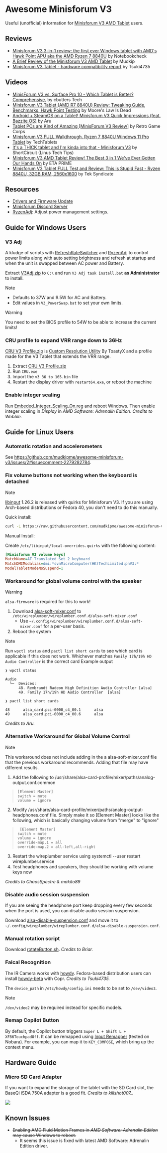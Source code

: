 Awesome Minisforum V3
=====================

Useful (unofficial) information for [Minisforum V3 AMD Tablet](https://www.minisforum.com/page/v3/index.html?lang=en) users.

## Reviews

- [Minisforum V3 3-in-1 review: the first ever Windows tablet with AMD's Hawk Point APU aka the AMD Ryzen 7 8840U](https://www.notebookcheck.net/Minisforum-V3-3-in-1-review-the-first-ever-Windows-tablet-with-AMD-s-Hawk-Point-APU-aka-the-AMD-Ryzen-7-8840U.829081.0.html) by Notebookcheck
- [A Brief Review of the Minisforum V3 AMD Tablet](https://mudkip.me/2024/04/14/A-Brief-Review-of-the-Minisforum-V3-AMD-Tablet/) by Mudkip
- [Minisforum V3 Tablet - hardware compatibility report](https://www.reddit.com/r/linuxhardware/s/rQ7BrCkx4w) by Tsuki4735

## Videos

- [MinisForum V3 vs. Surface Pro 10 - Which Tablet is Better? Comprehensive.](https://www.youtube.com/watch?v=reh_iWrlJV8) by cbutters Tech
- [Minisforum V3 Tablet (AMD R7 8840U) Review: Tweaking Guide, Benchmarks, Hawk Point Testing](https://www.youtube.com/watch?v=ivm78Qyls3A) by Moore's Law Is Dead
- [Android + SteamOS on a Tablet! Minisforum V3 Quick Impressions (feat. Bazzite OS)](https://www.youtube.com/watch?v=MrlnZXNTvtM) by Aru
- [Tablet PCs are Kind of Amazing [MinisForum V3 Review]](https://www.youtube.com/watch?v=8P0G-JLeZD4) by Retro Game Corps
- [Minisforum V3 FULL Walkthrough. Ryzen 7 8840U Windows 11 Pro Tablet](https://www.youtube.com/watch?v=c_zbxrHhtQA) by TechTablets
- [It's a THICK tablet and I'm kinda into that - Minisforum V3](https://www.youtube.com/watch?v=kI_Y231zwoU) by ShortCircuit (Linus Tech Tips)
- [Minisforum V3 AMD Tablet Review! The Best 3 in 1 We've Ever Gotten Our Hands On](https://www.youtube.com/watch?v=Sy4PjHci6qs) by ETA PRIME
- [Minisforum V3 Tablet FULL Test and Review: This is Stupid Fast - Ryzen 8840U, 32GB RAM, 2560x1600](https://youtu.be/hIwAlQLy8Go?si=vSMEaYY7aPcamGkk) by Tek Syndicate

## Resources

- [Drivers and Firmware Update](https://www.minisforum.com/new/support?lang=en#/support/page/download/120)
- [Minisforum Discord Server](https://discord.com/invite/Pxrg8WpFCa)
- [RyzenAdj](https://github.com/FlyGoat/RyzenAdj): Adjust power management settings.

## Guide for Windows Users

### V3 Adj

A kludge of scripts with [RefreshRateSwitcher](https://github.com/sryze/RefreshRateSwitcher) and [RyzenAdj](https://github.com/FlyGoat/RyzenAdj) to control power limits along with auto setting brightness and refresh at startup and when the unit is swapped between AC power and Battery.

Extract [V3Adj.zip](https://github.com/mudkipme/awesome-minisforum-v3/blob/main/scripts/V3Adj.zip) to `C:\` and run `V3 Adj task install.bat` **as Administrator** to install. 

> [!NOTE]
> - Defaults to 37W and 9.5W for AC and Battery.
> - Edit values in `V3_PowerSwap.bat` to set your own limits.

> [!WARNING]
> You need to set the BIOS profile to 54W to be able to increase the current limits!

### CRU profile to expand VRR range down to 36Hz

[CRU V3 Profile.zip](https://github.com/mudkipme/awesome-minisforum-v3/blob/main/scripts/Cru%20V3%20Profile.zip) is [Custom Resolution Utility](https://www.monitortests.com/forum/Thread-Custom-Resolution-Utility-CRU) By ToastyX and a profile made for the V3 Tablet that extends the VRR range.

1. Extract [CRU V3 Profile.zip](https://github.com/mudkipme/awesome-minisforum-v3/blob/main/scripts/Cru%20V3%20Profile.zip)
2. Run `CRU.exe`
3. Import the `v3 36 to 165.bin` file
4. Restart the display driver with `restart64.exe`, or reboot the machine

### Enable integer scaling

Run [Embeded_Integer_Scaling_On.reg](scripts/Embeded_Integer_Scaling_On.reg) and reboot Windows. Then enable integer scaling in *Display* in *AMD Software: Adrenalin Edition*. _Credits to Wobble._

## Guide for Linux Users

### Automatic rotation and accelerometers

See https://github.com/mudkipme/awesome-minisforum-v3/issues/2#issuecomment-2279282784.

### Fix volume buttons not working when the keyboard is detached

> [!NOTE]
> [libinput](https://gitlab.freedesktop.org/libinput/libinput/-/releases/1.26.2) 1.26.2 is released with quirks for Minisforum V3.
> If you are using Arch-based distributions or Fedora 40, you don't need to do this manually.

Quick install:

```bash
curl -L https://raw.githubusercontent.com/mudkipme/awesome-minisforum-v3/main/scripts/linux_fix_sound.sh | sudo sh
```

Manual Install:

Create `/etc/libinput/local-overrides.quirks` with the following content:
```ini
[Minisforum V3 volume keys]
MatchName=AT Translated Set 2 keyboard
MatchDMIModalias=dmi:*svnMicroComputer(HK)TechLimited:pnV3:*
ModelTabletModeNoSuspend=1
```

### Workaround for global volume control with the speaker

> [!WARNING]
> `alsa-firmware` is required for this to work!

1. Download [alsa-soft-mixer.conf](scripts/alsa-soft-mixer.conf) to `/etc/wireplumber/wireplumber.conf.d/alsa-soft-mixer.conf`
    - Use `~/.config/wireplumber/wireplumber.conf.d/alsa-soft-mixer.conf` for a per-user basis. 
2. Reboot the system

> [!NOTE]
> Run `wpctl status` and `pactl list short cards` to see which card is applicable if this does not work. Whichever matches `Family 17h/19h HD Audio Controller` is the correct card
> Example output
> ```
> ❯ wpctl status
> 
> Audio
>   └─  Devices:
>       48. Rembrandt Radeon High Definition Audio Controller [alsa]
>       49. Family 17h/19h HD Audio Controller  [alsa]
>  
> ❯ pactl list short cards
> 
> 48      alsa_card.pci-0000_c4_00.1      alsa
> 49      alsa_card.pci-0000_c4_00.6      alsa
> ```

_Credits to Aru._

### Alternative Workaround for Global Volume Control
> [!NOTE]
> This workaround does not include adding in the a alsa-soft-mixer.conf file that the previous workaround recommends. Adding that file may have different results.

1. Add the following to /usr/share/alsa-card-profile/mixer/paths/analog-output.conf.common
>```
> [Element Master]
> switch = mute
> volume = ignore
>```
2. Modify /usr/share/alsa-card-profile/mixer/paths/analog-output-headphones.conf file. Simply make it so [Element Master] looks like the following, which is basically changing volume from "merge" to "ignore"
>```
>  [Element Master]
> switch = mute
> volume = ignore
> override-map.1 = all
> override-map.2 = all-left,all-right
>```
3. Restart the wireplumber service using systemctl --user restart wireplumber.service
4. Test headphones and speakers, they should be working with volume keys now

_Credits to ChaosSpectre & makito89_


### Disable audio session suspension

If you are seeing the headphone port keep dropping every few seconds when the port is used, you can disable audio session suspension.

Download [alsa-disable-suspension.conf](scripts/alsa-disable-suspension.conf) and move it to `~/.config/wireplumber/wireplumber.conf.d/alsa-disable-suspension.conf`.

### Manual rotation script

Download [rotateButton.sh](scripts/rotateButton.sh).  _Credits to Briar._

### Faical Recognition

The IR Camera works with [howdy](https://github.com/boltgolt/howdy). Fedora-based distribution users can install [howdy-beta](https://copr.fedorainfracloud.org/coprs/principis/howdy-beta/) with Copr. _Credits to Tsuki4735._

The `device_path` in `/etc/howdy/config.ini` needs to be set to `/dev/video3`.

> [!NOTE]
> `/dev/video2` may be required instead for specific models.

### Remap Copilot Button

By default, the Copilot button triggers `Super L + Shift L + XF86TouchpadOff`.
It can be remapped using [Input Remapper](https://github.com/sezanzeb/input-remapper) (tested on Nobara). For example, you can map it to `KEY_COMPOSE`, which bring up the context menu.

## Hardware Guide

### Micro SD Card Adapter

If you want to expand the storage of the tablet with the SD Card slot, the BaseQi iSDA 750A adapter is a good fit. _Credits to killshot007\_._

![](images/sd-card-adapter.jpg)

## Known Issues

- ~~Enabling AMD Fluid Motion Frames in *AMD Software: Adrenalin Edition* may cause Windows to reboot.~~
    - It seems this issue is fixed with latest AMD Software: Adrenalin Edition driver.
